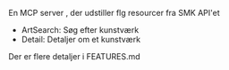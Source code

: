 En MCP server , der udstiller flg resourcer fra SMK API'et

- ArtSearch: Søg efter kunstværk
- Detail: Detaljer om et kunstværk

Der er flere detaljer i FEATURES.md

 